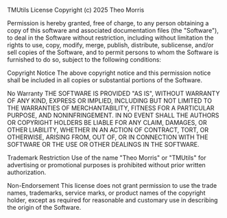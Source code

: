 TMUtils License
Copyright (c) 2025 Theo Morris

Permission is hereby granted, free of charge, to any person obtaining a copy of this software and associated documentation files (the "Software"), to deal in the Software without restriction, including without limitation the rights to use, copy, modify, merge, publish, distribute, sublicense, and/or sell copies of the Software, and to permit persons to whom the Software is furnished to do so, subject to the following conditions:

Copyright Notice
The above copyright notice and this permission notice shall be included in all copies or substantial portions of the Software.

No Warranty
THE SOFTWARE IS PROVIDED "AS IS", WITHOUT WARRANTY OF ANY KIND, EXPRESS OR IMPLIED, INCLUDING BUT NOT LIMITED TO THE WARRANTIES OF MERCHANTABILITY, FITNESS FOR A PARTICULAR PURPOSE, AND NONINFRINGEMENT. IN NO EVENT SHALL THE AUTHORS OR COPYRIGHT HOLDERS BE LIABLE FOR ANY CLAIM, DAMAGES, OR OTHER LIABILITY, WHETHER IN AN ACTION OF CONTRACT, TORT, OR OTHERWISE, ARISING FROM, OUT OF, OR IN CONNECTION WITH THE SOFTWARE OR THE USE OR OTHER DEALINGS IN THE SOFTWARE.

Trademark Restriction
Use of the name "Theo Morris" or "TMUtils" for advertising or promotional purposes is prohibited without prior written authorization.

Non-Endorsement
This license does not grant permission to use the trade names, trademarks, service marks, or product names of the copyright holder, except as required for reasonable and customary use in describing the origin of the Software.